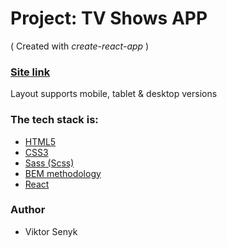 
# Project: TV Shows APP

( Created with *create-react-app* )

### [Site link](https://inquisitive-platypus-9961df.netlify.app/)

Layout supports mobile, tablet & desktop versions

### The tech stack is:

- [HTML5](https://en.wikipedia.org/wiki/HTML5)
- [CSS3](https://en.wikipedia.org/wiki/Cascading_Style_Sheets)
- [Sass (Scss)](https://sass-lang.com/)
- [BEM methodology](https://en.bem.info/methodology/)
- [React](https://reactjs.org/)

### Author

- Viktor Senyk